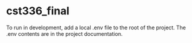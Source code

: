 # cst336_final

To run in development, add a local .env file to the root of the project. The .env contents are in the project documentation.
